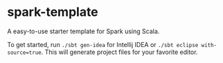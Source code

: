 spark-template
==============

A easy-to-use starter template for Spark using Scala.

To get started, run ```./sbt gen-idea``` for Intellij IDEA or ```./sbt eclipse with-source=true```. This will
generate project files for your favorite editor.